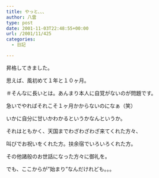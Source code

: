 ```yaml
---
title: やっと、、、
author: 八雲
type: post
date: 2001-11-03T22:48:55+00:00
url: /2001/11/425
categories:
  - 日記

---
```

昇格してきました。
  
思えば、風初めて１年と１０ヶ月。
  
＃そんなに長いとは。あんまり本人に自覚がないのが問題です。
  
急いでやればそれこそ１ヶ月かからないのになぁ（笑）
  
いかに自分に甘いかわかるというかなんというか。

それはともかく、天国までわざわざわざ来てくれた方々、
  
叫びでお祝いをくれた方。扶余宿でいろいろくれた方。
  
その他諸般のお世話になった方々に御礼を。

でも、ここからが”始まり”なんだけれども。。。